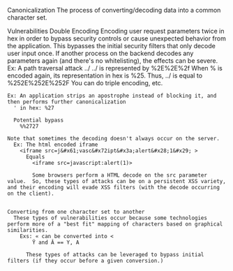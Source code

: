 Canonicalization
  The process of converting/decoding data into a common character set.

Vulnerabilities
  Double Encoding
    Encoding user request parameters twice in hex in order to bypass security controls or cause unexpected behavior from the application.
      This bypasses the initial security filters that only decode user input once.  If another process on the backend decodes any parameters again (and there's no whitelisting), the effects can be severe.
        Ex: A path traversal attack ../
          ../ is represented by %2E%2E%2f
          When % is encoded again, its representation in hex is %25.  Thus,
          ../ is equal to %252E%252E%252F
          You can do triple encoding, etc. 

    Ex: An application strips an apostrophe instead of blocking it, and then performs further canonicalization
      ' in hex: %27

      Potential bypass
        %%2727

    Note that sometimes the decoding doesn't always occur on the server.  
      Ex: The html encoded iframe
        <iframe src=j&#x61;vasc&#x72ipt&#x3a;alert&#x28;1&#x29; >
          Equals
            <iframe src=javascript:alert(1)>

            Some browsers perform a HTML decode on the src parameter value.  So, these types of attacks can be on a persistent XSS variety, and their encoding will evade XSS filters (with the decode occurring on the client).


    Converting from one character set to another
      These types of vulnerabilities occur because some technologies perform more of a "best fit" mapping of characters based on graphical similarities.
        Exs: « can be converted into <
            Ÿ and Â == Y, A

          These types of attacks can be leveraged to bypass initial filters (if they occur before a given conversion.)


